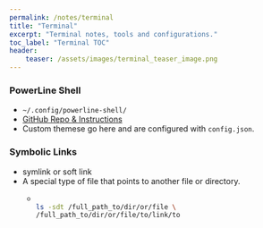 ```yaml
---
permalink: /notes/terminal
title: "Terminal"
excerpt: "Terminal notes, tools and configurations."
toc_label: "Terminal TOC"
header:
    teaser: /assets/images/terminal_teaser_image.png
---
```


### PowerLine Shell
- ```~/.config/powerline-shell/```
- [GitHub Repo & Instructions](https://github.com/b-ryan/powerline-shell)
- Custom themese go here and are configured with ```config.json```.

### Symbolic Links 

- symlink or soft link
- A special type of file that points to another file or directory.
	- ```bash

	  ls -sdt /full_path_to/dir/or/file \
	  /full_path_to/dir/or/file/to/link/to

	  ```

